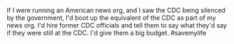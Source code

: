 If I were running an American news org, and I saw the CDC being silenced by the government, I'd boot up the equivalent of the CDC as part of my news org. I'd hire former CDC officials and tell them to say what they'd say if they were still at the CDC. I'd give them a big budget. #savemylife
